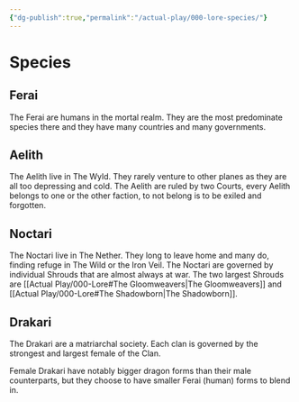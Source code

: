 ```yaml
---
{"dg-publish":true,"permalink":"/actual-play/000-lore-species/"}
---
```


# Species

## Ferai

The Ferai are humans in the mortal realm. They are the most predominate species there and they have many countries and many governments.

## Aelith

The Aelith live in The Wyld. They rarely venture to other planes as they are all too depressing and cold. The Aelith are ruled by two Courts, every Aelith belongs to one or the other faction, to not belong is to be exiled and forgotten.

## Noctari

The Noctari live in The Nether. They long to leave home and many do, finding refuge in The Wild or the Iron Veil. The Noctari are governed by individual Shrouds that are almost always at war. The two largest Shrouds are [[Actual Play/000-Lore#The Gloomweavers\|The Gloomweavers]] and [[Actual Play/000-Lore#The Shadowborn\|The Shadowborn]].

## Drakari

The Drakari are a matriarchal society. Each clan is governed by the strongest and largest female of the Clan.

Female Drakari have notably bigger dragon forms than their male counterparts, but they choose to have smaller Ferai (human) forms to blend in.

